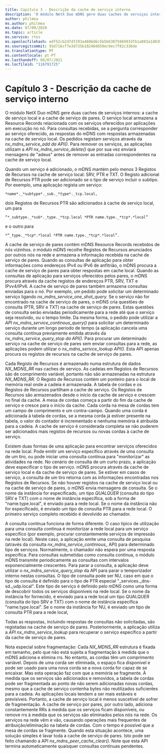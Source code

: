 ```yaml
---
title: Capítulo 3 - Descrição da cache de serviço interno
description: 'O módulo NetX Duo mDNS gere duas caches de serviços internos: a cache de serviço local e a cache de serviço de pares.'
author: philmea
ms.author: philmea
ms.date: 07/09/2020
ms.topic: article
ms.service: rtos
ms.openlocfilehash: edf52cb2d7df293a4606d6c5b5b63075969933fb1a093a1d83b91b2709c08f0c
ms.sourcegitcommit: 93d716cf7e3d735b18246d659ec9ec7f82c336de
ms.translationtype: MT
ms.contentlocale: pt-PT
ms.lasthandoff: 08/07/2021
ms.locfileid: "116791725"
---
```

# <a name="chapter-3---description-of-internal-service-cache"></a>Capítulo 3 - Descrição da cache de serviço interno

O módulo NetX Duo mDNS gere duas caches de serviços internos: a cache de serviço local e a cache de serviço de pares. O serviço local armazena a Resource Records relacionada com os serviços oferecidos por aplicações em execução no nó. Para consultas recebidas, se a pergunta corresponder ao serviço oferecido, as respostas do mDNS com respostas armazenadas na cache de serviço local. Os pedidos registam serviços através da *nx_mdns_service_add da API()*. Para remover os serviços, as aplicações utilizam a *API nx_mdns_service_delete()* que por sua vez enviará mensagens de "adeus" antes de remover as entradas correspondentes na cache de serviço local.

Quando um serviço é adicionado, o mDNS mantém pelo menos 3 Registos de Recursos na cache de serviço local: SRV, PTR e TXT. O Registo adicional de Recursos PTR pode ser adicionado se o tipo de serviço incluir o subtipo. Por exemplo, uma aplicação regista um serviço:

```
*name*._*subtype*._sub._*type*._tcp.local,
```

dois Registos de Recursos PTR são adicionados à cache de serviço local, um para

```
“*_subtype._*sub*._type._*tcp.local *PTR name.type._*tcp*.*local”
```

e o outro para

```
*“_type._*tcp*.*local *PTR name.type._*tcp*.*local”.
```

A cache de serviço de pares contém mDNS Resource Records recebidos de nós vizinhos. o módulo mDNS recolhe Registos de Recursos anunciados por outros nós na rede e armazena a informação recebida na cache de serviço de pares. Quando as consultas de aplicação para obter informações como endereços IPv4 ou IPv6 de anfitrião, o mDNS procura a cache de serviço de pares para obter respostas em cache local. Quando as consultas de aplicação para serviços oferecidos pelos pares, o mDNS procura através da cache registos de endereços PTR, SRV, TXT e IPvv4/IPv6. A cache de serviço de pares também armazena consultas enviadas para o nó. Por exemplo, um pedido pode solicitar um determinado serviço ligando *nx_mdns_service_one_shot_query.* Se o serviço não for encontrado na cache de serviço de pares, o mDNS cria questões de consulta (PTR, SRV e TXT) na cache de serviço de pares. Estas questões de consulta serão enviadas periodicamente para a rede até que o serviço seja resolvido, ou o tempo limite. Da mesma forma, o pedido pode utilizar a *API nx_mdns_service_continous_query()* para solicitar um determinado serviço durante um longo período de tempo (a aplicação cancela uma consulta contínua previamente emitida através da *nx_mdns_service_query_stop da API().* Para procurar um determinado serviço na cache de serviço de pares sem enviar consultas para a rede, as aplicações podem utilizar o *nx_mdns_serivce_lookup API().* Esta API apenas procura os registos de recursos na cache de serviço de pares.

Cada Registo de Recursos é armazenado numa estrutura de dados *NX_MDNS_RR* nas caches de serviço. As cadeias em Registos de Recursos são de comprimento variável, portanto não são armazenadas na estrutura *NX_MDNS_RR.* O Registo de Recursos contém um ponteiro para o local de memória real onde a cadeia é armazenada. A tabela de cordas e os Registos de Recursos partilham a cache de serviço. Os Registos de Recursos são armazenados desde o início da cache de serviço e crescem no final da cache. A mesa de cordas começa a partir do fim da cache de serviço e cresce para o início da cache. Cada corda na mesa de cordas tem um campo de comprimento e um contra-campo. Quando uma corda é adicionada à tabela de cordas, se a mesma corda já estiver presente na tabela, o valor do contador é incrementado e nenhuma memória é atribuída para a cadeia. A cache de serviço é considerada completa se não puderem ser adicionados mais registos de recursos ou novas cordas à cache de serviço.

Existem duas formas de uma aplicação para encontrar serviços oferecidos na rede local. Pode emitir um serviço específico através de uma consulta de um tiro, ou pode iniciar uma consulta contínua para "monitorizar" as atividades na rede. No cenário de consulta de um curto prazo, a aplicação deve especificar o tipo de serviço. mDNS procura através da cache de serviço local e da cache de serviço de pares. Se estiver em casos de serviço, a consulta de um tiro retorna com as informações encontradas nos Registos de Recursos. Se não houver registos na cache de serviço local ou na cache de serviço de pares, o mDNS envia mensagens de consulta. Se o nome da instância for especificado, um tipo *QUALQUER* (consulta do tipo SRV e TXT) com o nome de instância específica, sob a forma de "name.type.local", é enviado para a rede local. Se o nome da instância não for especificado, é enviado um tipo de consulta PTR para a rede local. O primeiro serviço completo recebido é devolvido ao chamador.

A consulta contínua funciona de forma diferente. O caso típico de utilização para uma consulta contínua é monitorizar a rede local para um serviço específico (por exemplo, procurar constantemente serviços de impressão na rede local). Neste caso, a aplicação emite uma consulta de pesquisa (através da consulta *nx_mdns_service_continious_* API) para determinado tipo de serviços. Normalmente, o chamador não espera por uma resposta específica. Para consultas submetidas como consulta contínua, o módulo mDNS transmite periodicamente as consultas com intervalos exponencialmente crescentes. Para parar a consulta, a aplicação deve utilizar o *nx_mdns_service_query_stop* da API para parar o temporizador interno nestas consultas. O tipo de consulta pode ser NU, caso em que o tipo de consulta é definido para o tipo de PTR especial "_services._dns-sd._udp.local". Este tipo de serviço é definido pelo mDNS como uma forma de descobrir todos os serviços disponíveis na rede local. Se o nome da instância for fornecido, é enviado para a rede local um tipo QUALQUER (consulta do tipo SRV e TXT) com o nome de instância específica "name.type.local". Se o nome da instância for NU, é enviado um tipo de consulta PTR para a rede local,

Todas as respostas, incluindo respostas de consultas não solicitadas, são registadas na cache de serviço de pares. Posteriormente, a aplicação utiliza a *API nx_mdns_service_lookup* para recuperar o serviço específico a partir da cache de serviço de pares.

Nota especial sobre fragmentação: Cada *NX_MDNS_RR* estrutura é fixada em tamanho, pelo que não está sujeita a fragmentação à medida que o mDNS adiciona e elimina rrs. No entanto, as cordas têm um comprimento variável. Depois de uma corda ser eliminada, o espaço fica disponível e pode ser usado para uma nova corda se a nova corda for capaz de se encaixar. Mas esta operação faz com que a memória se fragmente. À medida que os serviços são adicionados e removidos, a tabela de cordas pode ser fragmentada ao ponto de não serem adicionadas novas cordas, mesmo que a cache de serviço contenha bytes não reutilizados suficientes para a cadeia. As aplicações locais tendem a ser mais estáveis e previsíveis. Portanto, a cache de serviço local é menos suscetível de sofrer de fragmentação. A cache de serviço por pares, por outro lado, adiciona constantemente RRs à medida que os serviços ficam disponíveis, ou remove rrs à medida que os serviços são eliminados pelos nós na rede. Os serviços na rede vêm e vão, causando operações mais frequentes de atribuição/eliminação na tabela de cordas. Com o tempo é possível que a mesa de cordas se fragmente. Quando esta situação acontece, uma solução simples é lavar toda a cache de serviço de pares. Isto pode ser feito chamando a API *nx_mdns_peer_cache_clear().* Note que esta API termina automaticamente quaisquer consultas contínuas pendentes.

